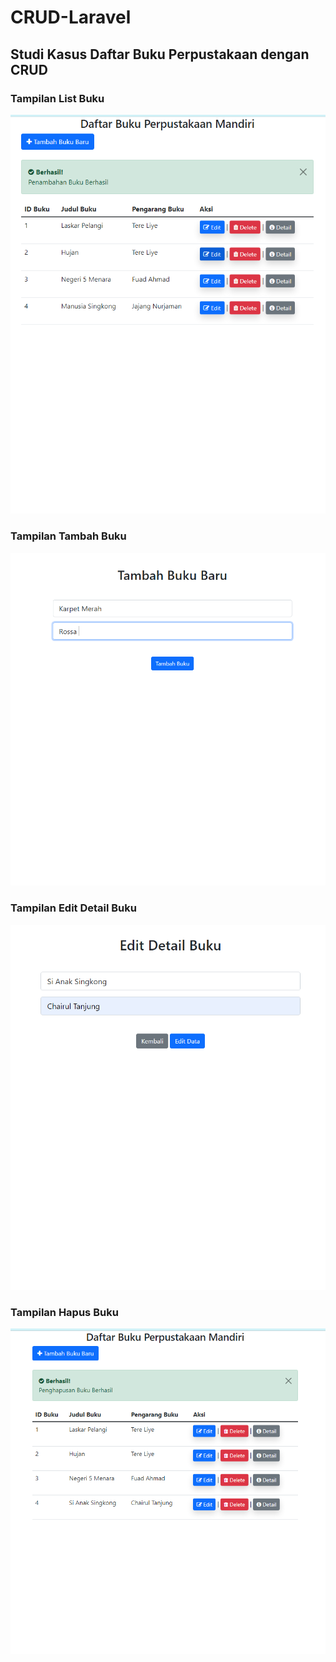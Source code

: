 # CRUD-Laravel
 ## Studi Kasus Daftar Buku Perpustakaan dengan CRUD

 ### Tampilan List Buku
![alt text](https://github.com/YusufAnfasya/CRUD-Laravel/blob/main/SS%20tugas%203/List%20buku.png "Logo Title Text 1")

### Tampilan Tambah Buku
![alt text](https://github.com/YusufAnfasya/CRUD-Laravel/blob/main/SS%20tugas%203/Tambah%20Buku.png "Logo Title Text 1")
### Tampilan Edit Detail Buku
![alt text](https://github.com/YusufAnfasya/CRUD-Laravel/blob/main/SS%20tugas%203/Edit%20Buku.png "Logo Title Text 1")
### Tampilan Hapus Buku
![alt text](https://github.com/YusufAnfasya/CRUD-Laravel/blob/main/SS%20tugas%203/Deleted%20Buku.png "Logo Title Text 1")
